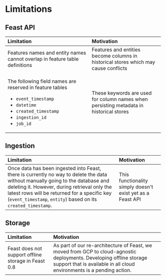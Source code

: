 # Limitations

## Feast API

<table>
  <thead>
    <tr>
      <th style="text-align:left">Limitation</th>
      <th style="text-align:left">Motivation</th>
    </tr>
  </thead>
  <tbody>
    <tr>
      <td style="text-align:left">Features names and entity names cannot overlap in feature table definitions</td>
      <td
      style="text-align:left">Features and entities become columns in historical stores which may cause
        conflicts</td>
    </tr>
    <tr>
      <td style="text-align:left">
        <p>The following field names are reserved in feature tables</p>
        <ul>
          <li><code>event_timestamp</code>
          </li>
          <li><code>datetime</code>
          </li>
          <li><code>created_timestamp</code>
          </li>
          <li><code>ingestion_id</code>
          </li>
          <li><code>job_id</code>
          </li>
        </ul>
      </td>
      <td style="text-align:left">These keywords are used for column names when persisting metadata in historical
        stores</td>
    </tr>
  </tbody>
</table>

## Ingestion

| Limitation | Motivation |
| :--- | :--- |
| Once data has been ingested into Feast, there is currently no way to delete the data without manually going to the database and deleting it. However, during retrieval only the latest rows will be returned for a specific key \(`event_timestamp`, `entity`\) based on its `created_timestamp`. | This functionality simply doesn't exist yet as a Feast API |

## Storage

| Limitation | Motivation |
| :--- | :--- |
| Feast does not support offline storage in Feast 0.8 | As part of our re-architecture of Feast, we moved from GCP to cloud-agnostic deployments. Developing offline storage support that is available in all cloud environments is a pending action. |

